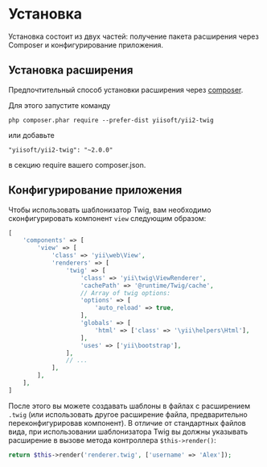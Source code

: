 Установка
============

Установка состоит из двух частей: получение пакета расширения через Composer и конфигурирование приложения.

## Установка расширения

Предпочтительный способ установки расширения через [composer](http://getcomposer.org/download/).

Для этого запустите команду

```
php composer.phar require --prefer-dist yiisoft/yii2-twig
```

или добавьте

```
"yiisoft/yii2-twig": "~2.0.0"
```

в секцию require вашего composer.json.

## Конфигурирование приложения

Чтобы использовать шаблонизатор Twig, вам необходимо сконфигурировать компонент `view` следующим образом:

```php
[
    'components' => [
        'view' => [
            'class' => 'yii\web\View',
            'renderers' => [
                'twig' => [
                    'class' => 'yii\twig\ViewRenderer',
                    'cachePath' => '@runtime/Twig/cache',
                    // Array of twig options:
                    'options' => [
                        'auto_reload' => true,
                    ],
                    'globals' => [
                        'html' => ['class' => '\yii\helpers\Html'],
                    ],
                    'uses' => ['yii\bootstrap'],
                ],
                // ...
            ],
        ],
    ],
]
```

После этого вы можете создавать шаблоны в файлах с расширением `.twig` (или использовать другое расширение файла, 
предварительно переконфигурировав компонент). В отличие от стандартных файлов вида, при использовании шаблонизатора 
Twig вы должны указывать расширение в вызове метода контроллера `$this->render()`:

```php
return $this->render('renderer.twig', ['username' => 'Alex']);
```